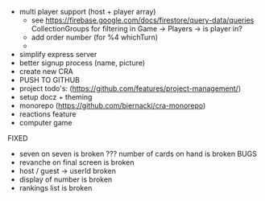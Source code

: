 - multi player support (host + player array)
  - see https://firebase.google.com/docs/firestore/query-data/queries CollectionGroups for filtering in Game -> Players -> is player in?
  - add order number (for %4 whichTurn)
  -
- simplify express server
- better signup process (name, picture)
- create new CRA
- PUSH TO GITHUB
- project todo's: (https://github.com/features/project-management/)
- setup docz + theming
- monorepo (https://github.com/biernacki/cra-monorepo)
- reactions feature
- computer game


FIXED
- seven on seven is broken
??? number of cards on hand is broken
BUGS
- revanche on final screen is broken
- host / guest -> userId broken
- display of number is broken
- rankings list is broken